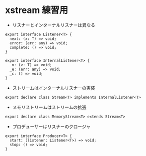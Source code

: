 # xstream 練習用
* リスナーとインターナルリスナーは異なる
```
export interface Listener<T> {
  next: (x: T) => void;
  error: (err: any) => void;
  complete: () => void;
}

export interface InternalListener<T> {
  _n: (v: T) => void;
  _e: (err: any) => void;
  _c: () => void;
}
```

* ストリームはインターナルリスナーの実装
```
export declare class Stream<T> implements InternalListener<T>
```

* メモリストリームはストリームの拡張
```
export declare class MemoryStream<T> extends Stream<T>
```

* プロデューサーはリスナーのクロージャ
```
export interface Producer<T> {
  start: (listener: Listener<T>) => void;
  stop: () => void;
}
```